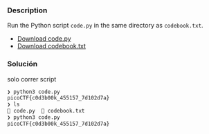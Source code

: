 ### Description
Run the Python script `code.py` in the same directory as `codebook.txt`.

- [Download code.py](https://artifacts.picoctf.net/c/2/code.py)
- [Download codebook.txt](https://artifacts.picoctf.net/c/2/codebook.txt)
### Solución 
solo correr script 
```python
❯ python3 code.py
picoCTF{c0d3b00k_455157_7d102d7a}
❯ ls
 code.py   codebook.txt
❯ python3 code.py
picoCTF{c0d3b00k_455157_7d102d7a}
```

